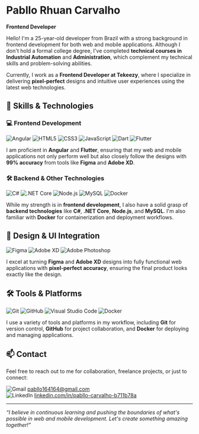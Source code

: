 # Pabllo Rhuan Carvalho

**Frontend Developer**

Hello! I'm a 25-year-old developer from Brazil with a strong background in frontend development for both web and mobile applications. Although I don't hold a formal college degree, I've completed **technical courses in Industrial Automation** and **Administration**, which complement my technical skills and problem-solving abilities. 

Currently, I work as a **Frontend Developer at Tekeezy**, where I specialize in delivering **pixel-perfect** designs and intuitive user experiences using the latest web technologies.

## 🚀 Skills & Technologies

### 💻 **Frontend Development**
![Angular](https://img.shields.io/badge/Angular-DD0031?style=for-the-badge&logo=angular&logoColor=white)
![HTML5](https://img.shields.io/badge/HTML5-E34F26?style=for-the-badge&logo=html5&logoColor=white)
![CSS3](https://img.shields.io/badge/CSS3-1572B6?style=for-the-badge&logo=css3&logoColor=white)
![JavaScript](https://img.shields.io/badge/JavaScript-F7DF1E?style=for-the-badge&logo=javascript&logoColor=black)
![Dart](https://img.shields.io/badge/Dart-0175C2?style=for-the-badge&logo=dart&logoColor=white)
![Flutter](https://img.shields.io/badge/Flutter-02569B?style=for-the-badge&logo=flutter&logoColor=white)

I am proficient in **Angular** and **Flutter**, ensuring that my web and mobile applications not only perform well but also closely follow the designs with **99% accuracy** from tools like **Figma** and **Adobe XD**.

### 🛠 **Backend & Other Technologies**
![C#](https://img.shields.io/badge/C%23-239120?style=for-the-badge&logo=csharp&logoColor=white)
![.NET Core](https://img.shields.io/badge/.NET_Core-512BD4?style=for-the-badge&logo=dotnet&logoColor=white)
![Node.js](https://img.shields.io/badge/Node.js-339933?style=for-the-badge&logo=nodedotjs&logoColor=white)
![MySQL](https://img.shields.io/badge/MySQL-005C84?style=for-the-badge&logo=mysql&logoColor=white)
![Docker](https://img.shields.io/badge/Docker-2496ED?style=for-the-badge&logo=docker&logoColor=white)

While my strength is in **frontend development**, I also have a solid grasp of **backend technologies** like **C#**, **.NET Core**, **Node.js**, and **MySQL**. I'm also familiar with **Docker** for containerization and deployment workflows.

## 🎨 **Design & UI Integration**
![Figma](https://img.shields.io/badge/Figma-F24E1E?style=for-the-badge&logo=figma&logoColor=white)
![Adobe XD](https://img.shields.io/badge/Adobe%20XD-FF61F6?style=for-the-badge&logo=adobe%20xd&logoColor=white)
![Adobe Photoshop](https://img.shields.io/badge/Adobe%20Photoshop-31A8FF?style=for-the-badge&logo=adobe%20photoshop&logoColor=white)

I excel at turning **Figma** and **Adobe XD** designs into fully functional web applications with **pixel-perfect accuracy**, ensuring the final product looks exactly like the design.

## 🛠️ **Tools & Platforms**
![Git](https://img.shields.io/badge/Git-F05032?style=for-the-badge&logo=git&logoColor=white)
![GitHub](https://img.shields.io/badge/GitHub-181717?style=for-the-badge&logo=github&logoColor=white)
![Visual Studio Code](https://img.shields.io/badge/Visual%20Studio%20Code-0078d7?style=for-the-badge&logo=visual%20studio%20code&logoColor=white)
![Docker](https://img.shields.io/badge/Docker-2496ED?style=for-the-badge&logo=docker&logoColor=white)

I use a variety of tools and platforms in my workflow, including **Git** for version control, **GitHub** for project collaboration, and **Docker** for deploying and managing applications.

## 📫 **Contact**
Feel free to reach out to me for collaboration, freelance projects, or just to connect:

![Gmail](https://img.shields.io/badge/Gmail-D14836?style=for-the-badge&logo=gmail&logoColor=white) pabllo164164@gmail.com  
![LinkedIn](https://img.shields.io/badge/LinkedIn-0077B5?style=for-the-badge&logo=linkedin&logoColor=white) [linkedin.com/in/pabllo-carvalho-b711b78a](https://linkedin.com/in/pabllo-carvalho-b711b78a)

---

*“I believe in continuous learning and pushing the boundaries of what's possible in web and mobile development. Let's create something amazing together!”*
